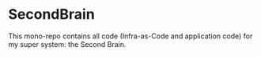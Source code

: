 # SecondBrain

This mono-repo contains all code (Infra-as-Code and application code) for my
super system: the Second Brain.

